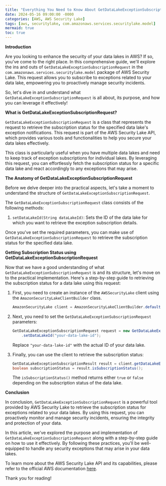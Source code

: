 ```yaml
---
title: "Everything You Need to Know About GetDataLakeExceptionSubscriptionRequest in AWS Security Lake"
date: 2024-05-16 09:00:00 -0000
categories: [AWS, AWS Security Lake]
tags: [aws, securitylake, com.amazonaws.services.securitylake.model]
mermaid: true
toc: true
---
```



**Introduction**

Are you looking to enhance the security of your data lakes in AWS? If so, you've come to the right place. In this comprehensive guide, we'll explore the ins and outs of `GetDataLakeExceptionSubscriptionRequest` in the `com.amazonaws.services.securitylake.model` package of AWS Security Lake. This request allows you to subscribe to exceptions related to your data lake, empowering you to proactively manage security incidents.

So, let's dive in and understand what `GetDataLakeExceptionSubscriptionRequest` is all about, its purpose, and how you can leverage it effectively!

**What is GetDataLakeExceptionSubscriptionRequest?**

`GetDataLakeExceptionSubscriptionRequest` is a class that represents the request to retrieve the subscription status for the specified data lake's exception notifications. This request is part of the AWS Security Lake API, which provides various tools and functionalities to help you secure your data lakes effectively.

This class is particularly useful when you have multiple data lakes and need to keep track of exception subscriptions for individual lakes. By leveraging this request, you can effortlessly fetch the subscription status for a specific data lake and react accordingly to any exceptions that may arise.

**The Anatomy of GetDataLakeExceptionSubscriptionRequest**

Before we delve deeper into the practical aspects, let's take a moment to understand the structure of `GetDataLakeExceptionSubscriptionRequest`.

The `GetDataLakeExceptionSubscriptionRequest` class consists of the following methods:

1. `setDataLakeId(String dataLakeId)`: Sets the ID of the data lake for which you want to retrieve the exception subscription details.

Once you've set the required parameters, you can make use of `GetDataLakeExceptionSubscriptionRequest` to retrieve the subscription status for the specified data lake.

**Getting Subscription Status using GetDataLakeExceptionSubscriptionRequest**

Now that we have a good understanding of what `GetDataLakeExceptionSubscriptionRequest` is and its structure, let's move on to the practical implementation. Here's a step-by-step guide to retrieving the subscription status for a data lake using this request:

1. First, you need to create an instance of the `AWSSecurityLake` client using the `AmazonSecurityLakeClientBuilder` class.

   ```java
   AmazonSecurityLake client = AmazonSecurityLakeClientBuilder.defaultClient();
   ```

2. Next, you need to set the `GetDataLakeExceptionSubscriptionRequest` parameters:

   ```java
   GetDataLakeExceptionSubscriptionRequest request = new GetDataLakeExceptionSubscriptionRequest()
       .setDataLakeId("your-data-lake-id");
   ```

   Replace `"your-data-lake-id"` with the actual ID of your data lake.

3. Finally, you can use the client to retrieve the subscription status:

   ```java
   GetDataLakeExceptionSubscriptionResult result = client.getDataLakeExceptionSubscription(request);
   boolean subscriptionStatus = result.isSubscriptionStatus();
   ```

   The `isSubscriptionStatus()` method returns either `true` or `false` depending on the subscription status of the data lake.

**Conclusion**

In conclusion, `GetDataLakeExceptionSubscriptionRequest` is a powerful tool provided by AWS Security Lake to retrieve the subscription status for exceptions related to your data lakes. By using this request, you can proactively monitor and manage security incidents, ensuring the integrity and protection of your data.

In this article, we've explored the purpose and implementation of `GetDataLakeExceptionSubscriptionRequest` along with a step-by-step guide on how to use it effectively. By following these practices, you'll be well-equipped to handle any security exceptions that may arise in your data lakes.

To learn more about the AWS Security Lake API and its capabilities, please refer to the official AWS documentation [here](https://docs.aws.amazon.com/securitylake/latest/APIReference/Welcome.html).

Thank you for reading!